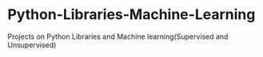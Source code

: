# Python-Libraries-Machine-Learning
Projects on Python Libraries and Machine learning(Supervised and Unsupervised)
